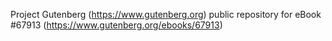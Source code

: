 Project Gutenberg (https://www.gutenberg.org) public repository for
eBook #67913 (https://www.gutenberg.org/ebooks/67913)
